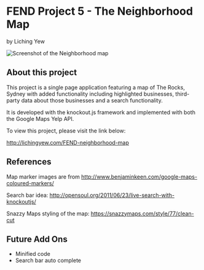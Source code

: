 FEND Project 5 - The Neighborhood Map
=====================================
by Liching Yew

![Screenshot of the Neighborhood map](http://lichingyew.com/FEND-neighborhood-map/img/screenshot-2.png "The screenshot of the Neighborhood Map")

About this project
-------------------

This project is a single page application featuring a map of The Rocks, Sydney with added functionality including highlighted businesses, third-party data about those businesses and a search functionality.

It is developed with the knockout.js framework and implemented with both the Google Maps Yelp API.

To view this project, please visit the link below:

http://lichingyew.com/FEND-neighborhood-map

References
-----------

Map marker images are from http://www.benjaminkeen.com/google-maps-coloured-markers/

Search bar idea: http://opensoul.org/2011/06/23/live-search-with-knockoutjs/

Snazzy Maps styling of the map: https://snazzymaps.com/style/77/clean-cut

Future Add Ons
-------------------

- Minified code
- Search bar auto complete

